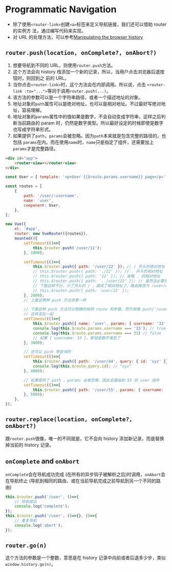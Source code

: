 # Programmatic Navigation

* 除了使用`<router-link>`创建`<a>`标签来定义导航链接，我们还可以借助 router 的实例方
法，通过编写代码来实现。
* 对 URL 的处理方法，可以参考[Manipulating the browser history](https://developer.mozilla.org/en-US/docs/Web/API/History_API)


## `router.push(location, onComplete?, onAbort?)`
1. 想要导航到不同的 URL，则使用`router.push`方法。
2. 这个方法会向 history 栈添加一个新的记录，所以，当用户点击浏览器后退按钮时，则回到之
前的 URL。
3. 当你点击`<router-link>`时，这个方法会在内部调用。所以说，点击
`<router-link :to="...">`等同于调用`router.push(...)`。
4. 该方法的参数可以是一个字符串路径，或者一个描述地址的对象。
5. 地址对象的`path`属性可以是绝对地址，也可以是相对地址。不过最好写绝对地址，容易理解。
6. 地址对象的`params`属性中的值如果是数字，不会自动变成字符串，这样之后判断当前路由的
param 时，仍然是数字类型。所以最好设定的时候即使是数字也写成字符串形式。
6. 如果提供了`path`，`params`会被忽略。因为`path`本来就是包含完整的路径的，也包括
`params`在内。而在使用`name`时，`name`只是指定了组件，还需要加上`params`才是完整路径。

```html
<div id="app">
    <router-view></router-view>
</div>
```
```js
const User = { template: '<p>User {{$route.params.username}} page</p>' };

const routes = [
    {
        path: '/user/:username',
        name: 'user',
        component: User,
    },
];

new Vue({
    el: '#app',
    router: new VueRouter({routes}),
    mounted(){
        setTimeout(()=>{
            this.$router.push('/user/11');
        }, 1000);

        setTimeout(()=>{
			this.$router.push({ path: '/user/22' }); // / 开头的绝对地址
            // this.$router.push({ path: './22' }); // . 开头的相对地址
			// this.$router.push({ path: '22' }); // 省略 . 的相对地址
            // this.$router.push({ path: '../user/22' }); // 虽然没必要但这样也可以
			// 下面这样不行，少了开头的 / ，就成了相对地址了。路由路径为 /user/user/22
            // this.$router.push({ path: 'user/22' });
        }, 2000);
        // 上面这两种 push 方法效果一样

        // 下面这种 push 方法可以明确的指明 route 和参数，而不用像 push('/user/11')
        // 这样混在一起
        setTimeout(()=>{
            this.$router.push({ name: 'user', params: { username: '33' }})
            console.log(this.$route.params.username === '33'); // true
            console.log(this.$route.params.username === 33) // false
			// 如果 { username: 33 }，那就是数字类型了
        }, 3000);

        // 还可以 push 带查询的
        setTimeout(()=>{
            this.$router.push({ path: '/user/44', query: { id: 'xyz' }});
            console.log(this.$route.query.id); // "xyz"
        }, 4000);

        // 如果提供了 path ，params 会被忽略，因此会路由到 55 的 user 组件
        setTimeout(()=>{
            this.$router.push({ path: '/user/55', params: { username: '66' }})
        }, 5000);
    },
});
```

## `router.replace(location, onComplete?, onAbort?)`
跟`router.push`很像，唯一的不同就是，它不会向 history 添加新记录，而是替换掉当前的
history 记录。


## `onComplete` and `onAbort`
`onComplete`会在导航成功完成 (在所有的异步钩子被解析之后)时调用，`onAbort`会在导航终止
 (导航到相同的路由、或在当前导航完成之前导航到另一个不同的路由)

```js
this.$router.push('/user', ()=>{
    // 导航成功
    console.log('complete');
});
this.$router.push('/user', ()=>{}, ()=>{
    // 重复导航
    console.log('abort');
});
```


## `router.go(n)`
这个方法的参数是一个整数，意思是在 history 记录中向前或者后退多少步，类似
`window.history.go(n)`。
